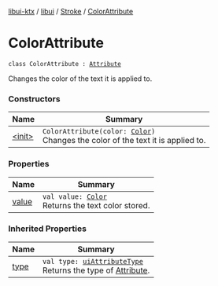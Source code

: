 [libui-ktx](../../../index.md) / [libui](../../index.md) / [Stroke](../index.md) / [ColorAttribute](./index.md)

# ColorAttribute

`class ColorAttribute : `[`Attribute`](../-attribute/index.md)

Changes the color of the text it is applied to.

### Constructors

| Name | Summary |
|---|---|
| [&lt;init&gt;](-init-.md) | `ColorAttribute(color: `[`Color`](../-color/index.md)`)`<br>Changes the color of the text it is applied to. |

### Properties

| Name | Summary |
|---|---|
| [value](value.md) | `val value: `[`Color`](../-color/index.md)<br>Returns the text color stored. |

### Inherited Properties

| Name | Summary |
|---|---|
| [type](../-attribute/type.md) | `val type: `[`uiAttributeType`](../../ui-attribute-type.md)<br>Returns the type of [Attribute](../-attribute/index.md). |
